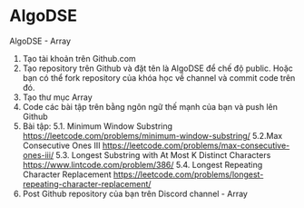 # AlgoDSE
AlgoDSE - Array
1. Tạo tài khoản trên Github.com
2. Tạo repository trên Github và đặt tên là AlgoDSE để chế độ public. Hoặc bạn có thể fork repository của khóa học về channel và commit code trên đó.
3. Tạo thư mục Array
4. Code các bài tập trên bằng ngôn ngữ thế mạnh của bạn và push lên Github 
5. Bài tập:
5.1. Minimum Window Substring
https://leetcode.com/problems/minimum-window-substring/
5.2.Max Consecutive Ones III
https://leetcode.com/problems/max-consecutive-ones-iii/
5.3. Longest Substring with At Most K Distinct Characters
https://www.lintcode.com/problem/386/
5.4. Longest Repeating Character Replacement
https://leetcode.com/problems/longest-repeating-character-replacement/
6. Post Github repository của bạn trên Discord channel - Array

